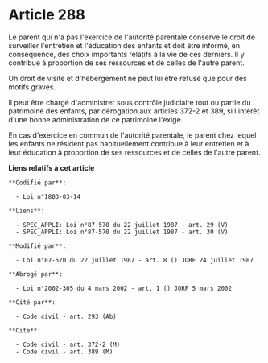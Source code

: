# Article 288

Le parent qui n'a pas l'exercice de l'autorité parentale conserve le droit de surveiller l'entretien et l'éducation des
enfants et doit être informé, en conséquence, des choix importants relatifs à la vie de ces derniers. Il y contribue à
proportion de ses ressources et de celles de l'autre parent.

Un droit de visite et d'hébergement ne peut lui être refusé que pour des motifs graves.

Il peut être chargé d'administrer sous contrôle judiciaire tout ou partie du patrimoine des enfants, par dérogation aux
articles 372-2 et 389, si l'intérêt d'une bonne administration de ce patrimoine l'exige.

En cas d'exercice en commun de l'autorité parentale, le parent chez lequel les enfants ne résident pas habituellement
contribue à leur entretien et à leur éducation à proportion de ses ressources et de celles de l'autre parent.

**Liens relatifs à cet article**

	**Codifié par**:

	  - Loi n°1803-03-14

	**Liens**:

	  - SPEC_APPLI: Loi n°87-570 du 22 juillet 1987 - art. 29 (V)
	  - SPEC_APPLI: Loi n°87-570 du 22 juillet 1987 - art. 30 (V)

	**Modifié par**:

	  - Loi n°87-570 du 22 juillet 1987 - art. 8 () JORF 24 juillet 1987

	**Abrogé par**:

	  - Loi n°2002-305 du 4 mars 2002 - art. 1 () JORF 5 mars 2002

	**Cité par**:

	  - Code civil - art. 293 (Ab)

	**Cite**:

	  - Code civil - art. 372-2 (M)
	  - Code civil - art. 389 (M)

